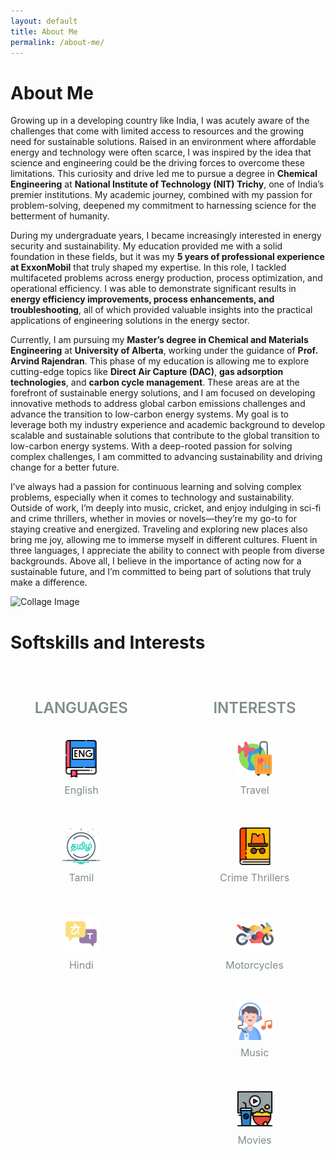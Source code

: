 ```yaml
---
layout: default
title: About Me
permalink: /about-me/
---
```

# About Me

Growing up in a developing country like India, I was acutely aware of the challenges that come with limited access to resources and the growing need for sustainable solutions. Raised in an environment where affordable energy and technology were often scarce, I was inspired by the idea that science and engineering could be the driving forces to overcome these limitations. This curiosity and drive led me to pursue a degree in **Chemical Engineering** at **National Institute of Technology (NIT) Trichy**, one of India’s premier institutions. My academic journey, combined with my passion for problem-solving, deepened my commitment to harnessing science for the betterment of humanity.

During my undergraduate years, I became increasingly interested in energy security and sustainability. My education provided me with a solid foundation in these fields, but it was my **5 years of professional experience at ExxonMobil** that truly shaped my expertise. In this role, I tackled multifaceted problems across energy production, process optimization, and operational efficiency. I was able to demonstrate significant results in **energy efficiency improvements, process enhancements, and troubleshooting**, all of which provided valuable insights into the practical applications of engineering solutions in the energy sector.

Currently, I am pursuing my **Master’s degree in Chemical and Materials Engineering** at **University of Alberta**, working under the guidance of **Prof. Arvind Rajendran**. This phase of my education is allowing me to explore cutting-edge topics like **Direct Air Capture (DAC)**, **gas adsorption technologies**, and **carbon cycle management**. These areas are at the forefront of sustainable energy solutions, and I am focused on developing innovative methods to address global carbon emissions challenges and advance the transition to low-carbon energy systems. My goal is to leverage both my industry experience and academic background to develop scalable and sustainable solutions that contribute to the global transition to low-carbon energy systems. With a deep-rooted passion for solving complex challenges, I am committed to advancing sustainability and driving change for a better future.


I’ve always had a passion for continuous learning and solving complex problems, especially when it comes to technology and sustainability. Outside of work, I’m deeply into music, cricket, and enjoy indulging in sci-fi and crime thrillers, whether in movies or novels—they’re my go-to for staying creative and energized. Traveling and exploring new places also bring me joy, allowing me to immerse myself in different cultures. Fluent in three languages, I appreciate the ability to connect with people from diverse backgrounds. Above all, I believe in the importance of acting now for a sustainable future, and I’m committed to being part of solutions that truly make a difference.

![Collage Image](/Files/Collage.png)

# Softskills and Interests

<div class="skills-container">
  <div class="skills-column">
    <h4>LANGUAGES</h4>
    <div class="icon-item">
      <img src="/Files/en-icon.png" alt="English" class="custom-icon" title="English">
      <p>English</p>
    </div>
    <div class="icon-item">
      <img src="/Files/ta-icon.png" alt="Tamil" class="custom-icon" title="Tamil">
      <p>Tamil</p>
    </div>
    <div class="icon-item">
      <img src="/Files/hi-icon.png" alt="Hindi" class="custom-icon" title="Hindi">
      <p>Hindi</p>
    </div>
  </div>

  <div class="interest-column">
    <h4>INTERESTS</h4>
    <div class="icon-item">
      <img src="/Files/travel-icon.png" alt="Travel" class="custom-icon" title="Travel">
      <p>Travel</p>
    </div>
    <div class="icon-item">
      <img src="/Files/crime-icon.png" alt="Crime Thrillers" class="custom-icon" title="Crime Thrillers">
      <p>Crime Thrillers</p>
    </div>
    <div class="icon-item">
      <img src="/Files/motorcycle-icon.png" alt="Motorcycles" class="custom-icon" title="Motorcycles">
      <p>Motorcycles</p>
    </div>
    <!-- Music and Movies with image icons -->
    <div class="icon-item">
      <img src="/Files/music.png" alt="Music" class="custom-icon" title="Music">
      <p>Music</p>
    </div>
    <div class="icon-item">
      <img src="/Files/movies.png" alt="Movies" class="custom-icon" title="Movies">
      <p>Movies</p>
    </div>
  </div>
</div>





<style>
/* General layout for the Skills and Interests Sections */
.skills-container {
  display: flex;
  justify-content: space-between;  /* Ensure space between columns */
  margin: 40px 0;
  flex-wrap: wrap;  /* Allow items to wrap on smaller screens */
  gap: 30px; /* Space between columns */
  align-items: flex-start; /* Align items at the top for consistency */
}

/* Column Styling for Skills and Interests */
.skills-column, .interest-column {
  width: 45%;  /* Adjust width so they fit on the same row */
  text-align: center;
  margin-bottom: 20px;  /* Ensure space between columns on mobile */
  box-sizing: border-box; /* Prevent layout shifts */
  display: flex;
  flex-direction: column;
  justify-content: flex-start; /* Align items to the top */
  height: 100%; /* Ensure columns take full height of container */
}

/* Icon Item Styling */
.icon-item {
  margin: 20px 0;
  transition: transform 0.3s ease, box-shadow 0.3s ease;
  display: flex;
  justify-content: center;
  align-items: center;
  flex-direction: column; /* Stack icon and text vertically */
  min-height: 120px; /* Ensures consistent height for icon items */
}

/* Icon Text Styling */
.icon-item p {
  font-size: 1rem;
  color: #7f8c8d; /* Base color set to grey */
  transition: color 0.3s ease; /* Smooth transition for text color */
  margin-top: 10px;
}

/* Unified Hover Effects for Icons */
.icon-item:hover .custom-icon {
  transform: scale(1.1);
  box-shadow: 0px 5px 15px rgba(0, 0, 0, 0.1); /* Add a subtle shadow on hover */
}

.icon-item:hover p {
  color: #2980b9;  /* Change text color to blue on hover */
}

/* Icon Image Styling */
.custom-icon {
  width: 60px;
  height: 60px;
  transition: transform 0.3s ease, box-shadow 0.3s ease;
}

/* Heading Styling */
.skills-column h4, .interest-column h4 {
  font-size: 1.5rem;
  margin-bottom: 20px;
  color: #7f8c8d; /* Set the base heading color to grey */
  font-weight: 600;  /* Make headings more prominent */
  text-transform: uppercase;  /* Add emphasis on headings */
}

/* Styling for Icon Items in each Column */
.skills-column .icon-item, .interest-column .icon-item {
  margin: 10px 0;
}

/* Responsive Design: Stack columns on smaller screens */
@media (max-width: 768px) {
  .skills-column, .interest-column {
    width: 100%;
    margin-bottom: 20px;  /* Space between columns on mobile */
  }

  .custom-icon {
    width: 50px;
    height: 50px;
  }
}

/* Accessibility: Ensure hover and focus effects are clear */
.icon-item:focus .custom-icon, .icon-item:hover .custom-icon {
  transform: scale(1.1);
  box-shadow: 0px 5px 15px rgba(0, 0, 0, 0.1);
}

.icon-item:focus p, .icon-item:hover p {
  color: #2980b9;  /* Change text color on hover and focus */
}

/* Add focus state for keyboard users */
.icon-item:focus, .icon-item:hover {
  outline: none;  /* Remove default outline */
  border: 2px solid #2980b9;  /* Add a blue border on hover/focus for better accessibility */
  padding: 2px;
}

</style>



 	 
